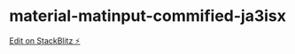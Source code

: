 # material-matinput-commified-ja3isx

[Edit on StackBlitz ⚡️](https://stackblitz.com/edit/material-matinput)
